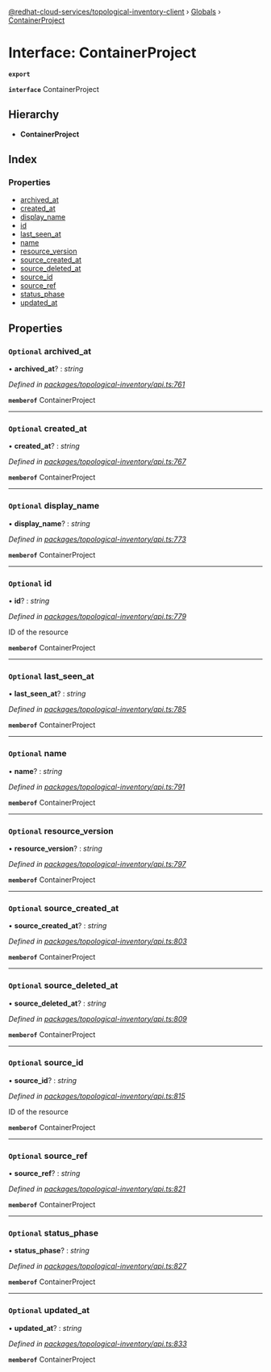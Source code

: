 [@redhat-cloud-services/topological-inventory-client](../README.md) › [Globals](../globals.md) › [ContainerProject](containerproject.md)

# Interface: ContainerProject

**`export`** 

**`interface`** ContainerProject

## Hierarchy

* **ContainerProject**

## Index

### Properties

* [archived_at](containerproject.md#optional-archived_at)
* [created_at](containerproject.md#optional-created_at)
* [display_name](containerproject.md#optional-display_name)
* [id](containerproject.md#optional-id)
* [last_seen_at](containerproject.md#optional-last_seen_at)
* [name](containerproject.md#optional-name)
* [resource_version](containerproject.md#optional-resource_version)
* [source_created_at](containerproject.md#optional-source_created_at)
* [source_deleted_at](containerproject.md#optional-source_deleted_at)
* [source_id](containerproject.md#optional-source_id)
* [source_ref](containerproject.md#optional-source_ref)
* [status_phase](containerproject.md#optional-status_phase)
* [updated_at](containerproject.md#optional-updated_at)

## Properties

### `Optional` archived_at

• **archived_at**? : *string*

*Defined in [packages/topological-inventory/api.ts:761](https://github.com/fhlavac/javascript-clients/blob/master/packages/topological-inventory/api.ts#L761)*

**`memberof`** ContainerProject

___

### `Optional` created_at

• **created_at**? : *string*

*Defined in [packages/topological-inventory/api.ts:767](https://github.com/fhlavac/javascript-clients/blob/master/packages/topological-inventory/api.ts#L767)*

**`memberof`** ContainerProject

___

### `Optional` display_name

• **display_name**? : *string*

*Defined in [packages/topological-inventory/api.ts:773](https://github.com/fhlavac/javascript-clients/blob/master/packages/topological-inventory/api.ts#L773)*

**`memberof`** ContainerProject

___

### `Optional` id

• **id**? : *string*

*Defined in [packages/topological-inventory/api.ts:779](https://github.com/fhlavac/javascript-clients/blob/master/packages/topological-inventory/api.ts#L779)*

ID of the resource

**`memberof`** ContainerProject

___

### `Optional` last_seen_at

• **last_seen_at**? : *string*

*Defined in [packages/topological-inventory/api.ts:785](https://github.com/fhlavac/javascript-clients/blob/master/packages/topological-inventory/api.ts#L785)*

**`memberof`** ContainerProject

___

### `Optional` name

• **name**? : *string*

*Defined in [packages/topological-inventory/api.ts:791](https://github.com/fhlavac/javascript-clients/blob/master/packages/topological-inventory/api.ts#L791)*

**`memberof`** ContainerProject

___

### `Optional` resource_version

• **resource_version**? : *string*

*Defined in [packages/topological-inventory/api.ts:797](https://github.com/fhlavac/javascript-clients/blob/master/packages/topological-inventory/api.ts#L797)*

**`memberof`** ContainerProject

___

### `Optional` source_created_at

• **source_created_at**? : *string*

*Defined in [packages/topological-inventory/api.ts:803](https://github.com/fhlavac/javascript-clients/blob/master/packages/topological-inventory/api.ts#L803)*

**`memberof`** ContainerProject

___

### `Optional` source_deleted_at

• **source_deleted_at**? : *string*

*Defined in [packages/topological-inventory/api.ts:809](https://github.com/fhlavac/javascript-clients/blob/master/packages/topological-inventory/api.ts#L809)*

**`memberof`** ContainerProject

___

### `Optional` source_id

• **source_id**? : *string*

*Defined in [packages/topological-inventory/api.ts:815](https://github.com/fhlavac/javascript-clients/blob/master/packages/topological-inventory/api.ts#L815)*

ID of the resource

**`memberof`** ContainerProject

___

### `Optional` source_ref

• **source_ref**? : *string*

*Defined in [packages/topological-inventory/api.ts:821](https://github.com/fhlavac/javascript-clients/blob/master/packages/topological-inventory/api.ts#L821)*

**`memberof`** ContainerProject

___

### `Optional` status_phase

• **status_phase**? : *string*

*Defined in [packages/topological-inventory/api.ts:827](https://github.com/fhlavac/javascript-clients/blob/master/packages/topological-inventory/api.ts#L827)*

**`memberof`** ContainerProject

___

### `Optional` updated_at

• **updated_at**? : *string*

*Defined in [packages/topological-inventory/api.ts:833](https://github.com/fhlavac/javascript-clients/blob/master/packages/topological-inventory/api.ts#L833)*

**`memberof`** ContainerProject

